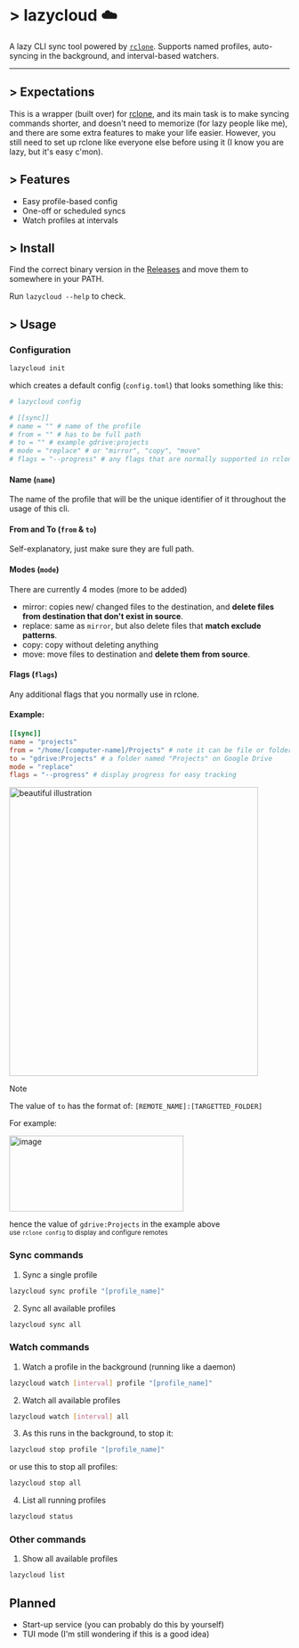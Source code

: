 # > lazycloud ☁️

A lazy CLI sync tool powered by [`rclone`](https://github.com/rclone/rclone). Supports named profiles, auto-syncing in the background, and interval-based watchers.

---

## > Expectations
This is a wrapper (built over) for [rclone](https://github.com/rclone/rclone), and its main task is to make syncing commands shorter, and doesn't need to memorize (for lazy people like me), and there are some extra features to make your life easier. However, you still need to set up rclone like everyone else before using it (I know you are lazy, but it's easy c'mon).

## > Features
- Easy profile-based config
- One-off or scheduled syncs
- Watch profiles at intervals

## > Install
Find the correct binary version in the [Releases](https://github.com/lunar1um/lazycloud/releases) and move them to somewhere in your PATH.

Run `lazycloud --help` to check.

## > Usage
### Configuration
```bash
lazycloud init
```
which creates a default config (`config.toml`) that looks something like this:

```toml
# lazycloud config

# [[sync]]
# name = "" # name of the profile
# from = "" # has to be full path
# to = "" # example gdrive:projects
# mode = "replace" # or "mirror", "copy", "move"
# flags = "--progress" # any flags that are normally supported in rclone
```

#### Name (`name`)
The name of the profile that will be the unique identifier of it throughout the usage of this cli.

#### From and To (`from` & `to`)
Self-explanatory, just make sure they are full path.

#### Modes (`mode`)
There are currently 4 modes (more to be added)
- mirror: copies new/ changed files to the destination, and **delete files from destination that don't exist in source**.
- replace: same as `mirror`, but also delete files that **match exclude patterns**.
- copy: copy without deleting anything
- move: move files to destination and **delete them from source**.

#### Flags (`flags`)
Any additional flags that you normally use in rclone. 

#### Example:
```toml
[[sync]]
name = "projects"
from = "/home/[computer-name]/Projects" # note it can be file or folder
to = "gdrive:Projects" # a folder named "Projects" on Google Drive
mode = "replace"
flags = "--progress" # display progress for easy tracking
```

<img width="447" height="518" alt="beautiful illustration" src="https://github.com/user-attachments/assets/102f3b0f-3ff1-42f7-88ba-45339759ec26" />  
  
>[!NOTE]
> The value of `to` has the format of: `[REMOTE_NAME]:[TARGETTED_FOLDER]`

For example:  

<img width="313" height="136" alt="image" src="https://github.com/user-attachments/assets/82788196-09d5-4e84-a4e2-9b4d79272f3e" />  

hence the value of `gdrive:Projects` in the example above  
<sub>use `rclone config` to display and configure remotes</sub>  

### Sync commands
1. Sync a single profile
```bash
lazycloud sync profile "[profile_name]"
```
2. Sync all available profiles
```bash
lazycloud sync all
```

### Watch commands
1. Watch a profile in the background (running like a daemon)
```bash
lazycloud watch [interval] profile "[profile_name]"
```
2. Watch all available profiles
```bash
lazycloud watch [interval] all
```
3. As this runs in the background, to stop it:
```bash
lazycloud stop profile "[profile_name]"
```
or use this to stop all profiles:
```bash
lazycloud stop all
```
4. List all running profiles
```bash
lazycloud status
```

### Other commands
1. Show all available profiles
```bash
lazycloud list
```

## Planned
- Start-up service (you can probably do this by yourself)
- TUI mode (I'm still wondering if this is a good idea)
